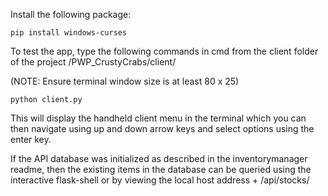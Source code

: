 Install the following package:

```
pip install windows-curses
``` 
 To test the app, type the following commands in cmd from the client folder of the project /PWP_CrustyCrabs/client/
 
 (NOTE: Ensure terminal window size is at least 80 x 25)

```
python client.py
```
This will display the handheld client menu in the terminal which you can then navigate using up and down arrow keys and select options using the enter key.

If the API database was initialized as described in the inventorymanager readme, then the existing items in the database can be queried using the interactive flask-shell or by viewing the local host address + /api/stocks/